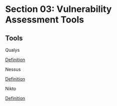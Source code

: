 # Section 03: Vulnerability Assessment Tools

## Tools
Qualys

[Definition](../definitions/definitions_Q.md#qualys)

Nessus

[Definition](../definitions/definitions_N.md#nessus)

Nikto

[Definition](../definitions/definitions_N.md#nikto)
